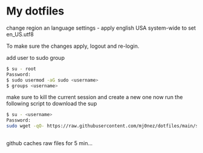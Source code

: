 # My dotfiles

change region an language settings - apply english USA system-wide to set en_US.utf8

To make sure the changes apply, logout and re-login.

add user to sudo group

```bash
$ su - root
Password:
$ sudo usermod -aG sudo <username>
$ groups <username>
```

make sure to kill the current session and create a new one
now run the following script to download the sup

```bash
$ su - <username>
Password:
sudo wget -qO- https://raw.githubusercontent.com/mj0nez/dotfiles/main/setup.sh | bash
 
```

github caches raw files for 5 min...
